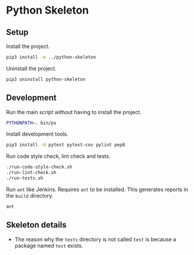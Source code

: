 # Python Skeleton


## Setup

Install the project.

```sh
pip3 install -e ../python-skeleton
```

Uninstall the project.

```sh
pip3 uninstall python-skeleton
```


## Development

Run the main script without having to install the project.

```sh
PYTHONPATH=. bin/ps
```

Install development tools.

```sh
pip3 install -U pytest pytest-cov pylint pep8
```

Run code style check, lint check and tests.

```sh
./run-code-style-check.sh
./run-lint-check.sh
./run-tests.sh
```

Run `ant` like Jenkins. Requires `ant` to be installed. This generates reports in the `build` directory.

```sh
ant
```


## Skeleton details

* The reason why the `tests` directory is not called `test` is because a package named `test` exists.
